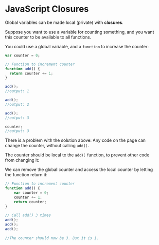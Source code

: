 # JavaScript  Closures

Global variables can be made local (private) with **closures**. 



Suppose you want to use a variable for counting something, and you want this counter to be available to all functions.

You could use a global variable, and a  `function`  to increase the counter:
```javascript
var counter = 0;

// Function to increment counter
function add() {
  return counter += 1;
}

add();
//output: 1

add();
//output: 2

add();
//output: 3

counter;
//output: 3
```

There is a problem with the solution above: Any code on the page can change the counter, without calling `add()`.

The counter should be local to the `add()` function, to prevent other code from changing it:

We can remove the global counter and access the local counter by letting the function return it:

```javascript
// Function to increment counter  
function add() {  
	var counter = 0;  
	counter += 1;  
	return counter;  
}  
  
// Call add() 3 times  
add();  
add();  
add();  
  
//The counter should now be 3. But it is 1. 
```
<!--stackedit_data:
eyJoaXN0b3J5IjpbLTEwNjQxMjQ0OTVdfQ==
-->